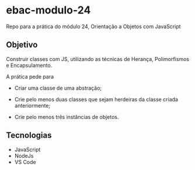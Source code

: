 # ebac-modulo-24

Repo para a prática do módulo 24, Orientação a Objetos com JavaScript

## Objetivo

Construir classes com JS, utilizando as técnicas de Herança, Polimorfismos e Encapsulamento.

A prática pede para

- Criar uma classe de uma abstração;

- Crie pelo menos duas classes que sejam herdeiras da classe criada anteriormente;

- Crie pelo menos três instâncias de objetos.

## Tecnologias

- JavaScript
- NodeJs
- VS Code